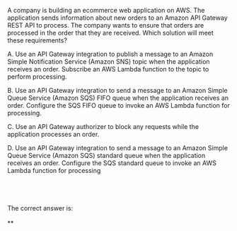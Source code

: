 A company is building an ecommerce web application on AWS. The application sends information about new orders to an Amazon API Gateway REST API to process. The company wants to ensure that orders are processed in the order that they are received. Which solution will meet these requirements? 

A. Use an API Gateway integration to publish a message to an Amazon Simple Notification Service (Amazon SNS) topic when the application receives an order. Subscribe an AWS Lambda function to the topic to perform processing. 

B. Use an API Gateway integration to send a message to an Amazon Simple Queue Service (Amazon SQS) FIFO queue when the application receives an order. Configure the SQS FIFO queue to invoke an AWS Lambda function for processing. 

C. Use an API Gateway authorizer to block any requests while the application processes an order. 

D. Use an API Gateway integration to send a message to an Amazon Simple Queue Service (Amazon SQS) standard queue when the application receives an order. Configure the SQS standard queue to invoke an AWS Lambda function for processing
\
\
\
\
\
The correct answer is:\
\
**